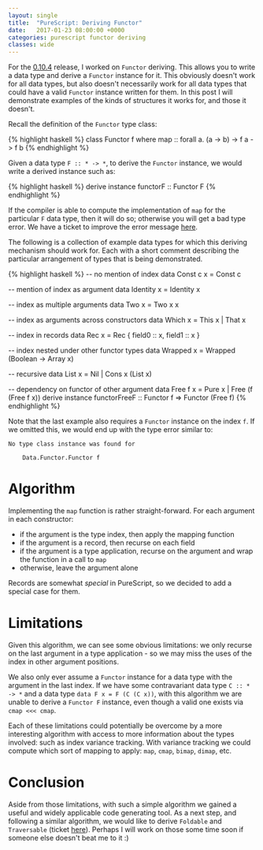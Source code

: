 ```yaml
---
layout: single
title:  "PureScript: Deriving Functor"
date:   2017-01-23 08:00:00 +0000
categories: purescript functor deriving
classes: wide
---
```


For the [0.10.4][psc-0-10-4] release, I worked on `Functor` deriving.  This allows you to write a data type and derive a `Functor` instance for it.  This obviously doesn't work for all data types, but also doesn't necessarily work for all data types that could have a valid `Functor` instance written for them.  In this post I will demonstrate examples of the kinds of structures it works for, and those it doesn't.

Recall the definition of the `Functor` type class:

{% highlight haskell %}
class Functor f where
  map :: forall a. (a -> b) -> f a -> f b
{% endhighlight %}

Given a data type `F :: * -> *`, to derive the `Functor` instance, we would write a derived instance such as:

{% highlight haskell %}
derive instance functorF :: Functor F
{% endhighlight %}

If the compiler is able to compute the implementation of `map` for the particular `F` data type, then it will do so; otherwise you will get a bad type error.  We have a ticket to improve the error message [here][psc-issue-derive-functor-error].

The following is a collection of example data types for which this deriving mechanism should work for.  Each with a short comment describing the particular arrangement of types that is being demonstrated.

{% highlight haskell %}
-- no mention of index
data Const c x = Const c

-- mention of index as argument
data Identity x = Identity x

-- index as multiple arguments
data Two x = Two x x

-- index as arguments across constructors
data Which x = This x | That x

-- index in records
data Rec x = Rec { field0 :: x, field1 :: x }

-- index nested under other functor types
data Wrapped x = Wrapped (Boolean -> Array x)

-- recursive
data List x = Nil | Cons x (List x)

-- dependency on functor of other argument
data Free f x = Pure x | Free (f (Free f x))
derive instance functorFreeF :: Functor f => Functor (Free f)
{% endhighlight %}

Note that the last example also requires a `Functor` instance on the index `f`.  If we omitted this, we would end up with the type error similar to:

```
No type class instance was found for

    Data.Functor.Functor f

```


# Algorithm

Implementing the `map` function is rather straight-forward.  For each argument in each constructor:

* if the argument is the type index, then apply the mapping function
* if the argument is a record, then recurse on each field
* if the argument is a type application, recurse on the argument and wrap the function in a call to `map`
* otherwise, leave the argument alone

Records are somewhat *special* in PureScript, so we decided to add a special case for them.


# Limitations

Given this algorithm, we can see some obvious limitations: we only recurse on the last argument in a type application - so we may miss the uses of the index in other argument positions.

We also only ever assume a `Functor` instance for a data type with the argument in the last index.  If we have some contravariant data type `C :: * -> *` and a data type `data F x = F (C (C x))`, with this algorithm we are unable to derive a `Functor F` instance, even though a valid one exists via `cmap <<< cmap`.

Each of these limitations could potentially be overcome by a more interesting algorithm with access to more information about the types involved: such as index variance tracking.  With variance tracking we could compute which sort of mapping to apply: `map`, `cmap`, `bimap`, `dimap`, etc.


# Conclusion

Aside from those limitations, with such a simple algorithm we gained a useful and widely applicable code generating tool.  As a next step, and following a similar algorithm, we would like to derive `Foldable` and `Traversable` (ticket [here][psc-issue-foldable-traversable]).  Perhaps I will work on those some time soon if someone else doesn't beat me to it :)

[psc-0-10-4]: https://github.com/purescript/purescript/releases/tag/v0.10.4
[psc-issue-derive-functor-error]: https://github.com/purescript/purescript/issues/2519
[psc-issue-foldable-traversable]: https://github.com/purescript/purescript/issues/2518
